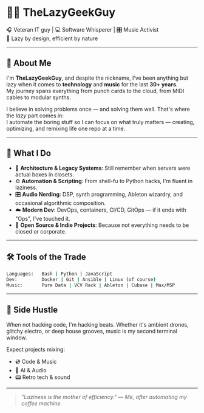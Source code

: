 # 👨‍💻 TheLazyGeekGuy

🎧 Veteran IT guy | 💻 Software Whisperer | 🎛️ Music Activist  
🧠 Lazy by design, efficient by nature

---

## 👋 About Me

I'm **TheLazyGeekGuy**, and despite the nickname, I’ve been anything but lazy when it comes to **technology** and **music** for the last **30+ years**.  
My journey spans everything from punch cards to the cloud, from MIDI cables to modular synths.

I believe in solving problems once — and solving them well. That's where the *lazy* part comes in:  
I automate the boring stuff so I can focus on what truly matters — creating, optimizing, and remixing life one repo at a time.

---

## 💼 What I Do

- 🔧 **Architecture & Legacy Systems**: Still remember when servers were actual boxes in closets.
- ⚙️ **Automation & Scripting**: From shell-fu to Python hacks, I'm fluent in laziness.
- 🎛️ **Audio Nerding**: DSP, synth programming, Ableton wizardry, and occasional algorithmic composition.
- ☁️ **Modern Dev**: DevOps, containers, CI/CD, GitOps — if it ends with "Ops", I've touched it.
- 🎸 **Open Source & Indie Projects**: Because not everything needs to be closed or corporate.

---

## 🛠️ Tools of the Trade

```bash
Languages:   Bash | Python | JavaScript 
Dev:         Docker | Git | Ansible | Linux (of course)
Music:       Pure Data | VCV Rack | Ableton | Cubase | Max/MSP
```

---

## 🎵 Side Hustle

When not hacking code, I'm hacking beats. Whether it's ambient drones, glitchy electro, or deep house grooves, music is my second terminal window.

Expect projects mixing:
- 💿 Code & Music
- 🧪 AI & Audio
- 📟 Retro tech & sound


---

> *"Laziness is the mother of efficiency." — Me, after automating my coffee machine*
